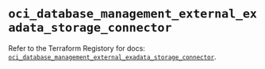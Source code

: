 # `oci_database_management_external_exadata_storage_connector`

Refer to the Terraform Registory for docs: [`oci_database_management_external_exadata_storage_connector`](https://registry.terraform.io/providers/oracle/oci/6.18.0/docs/resources/database_management_external_exadata_storage_connector).
